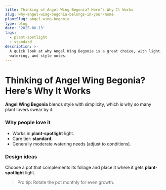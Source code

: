 ```yaml
---
title: Thinking of Angel Wing Begonia? Here’s Why It Works
slug: why-angel-wing-begonia-belongs-in-your-home
plantSlug: angel-wing-begonia
type: blog
date: '2025-08-13'
tags:
  - plant-spotlight
  - standard
description: >-
  A quick look at why Angel Wing Begonia is a great choice, with light,
  watering, and style notes.
---
```

# Thinking of Angel Wing Begonia? Here’s Why It Works

**Angel Wing Begonia** blends style with simplicity, which is why so many plant lovers swear by it.

### Why people love it
- Works in **plant-spotlight** light.
- Care tier: **standard**.
- Generally moderate watering needs (adjust to conditions).

### Design ideas
Choose a pot that complements its foliage and place it where it gets **plant-spotlight** light.
  
> Pro tip: Rotate the pot monthly for even growth.
